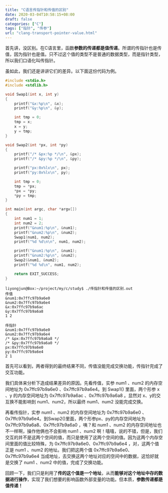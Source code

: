 ```yaml
---
title: "C语言传指针和传值的区别"
date: 2020-03-04T10:58:15+08:00
draft: false
categories: ["C"]
tags: ["指针", "传参"]
url: "clang-transport-pointer-value.html"
---
```


首先讲，没区别。在C语言里，函数**参数的传递都是值传递**。所谓的传指针也是传值，因为指针也是值。只不过这个值的类型不是普通的数据类型，而是指针类型，所以我们口语化叫传指针。

虽如此，我们还是讲讲它们的差异。以下面这份代码为例。

```c
#include <stdio.h>
#include <stdlib.h>

void Swap1(int x, int y)
{
    printf("&x:%p\n", &x);
    printf("&y:%p\n", &y);

    int tmp = 0;
    tmp = x;
    x = y;
    y = tmp;
}

void Swap2(int *px, int *py)
{
    printf("/* &px:%p */\n", &px);
    printf("/* &py:%p */\n", &py);

    printf("px:0x%lx\n", px);
    printf("py:0x%lx\n", py);

    int tmp = 0;
    tmp = *px;
    *px = *py;
    *py = tmp;
}

int main(int argc, char *argv[])
{
    int num1 = 1;
    int num2 = 2;
    printf("&num1:%p\n", &num1);
    printf("&num2:%p\n", &num2);
    Swap1(num1, num2);
    printf("%d %d\n\n", num1, num2);

    printf("&num1:%p\n", &num1);
    printf("&num2:%p\n", &num2);
    Swap2(&num1, &num2);
    printf("%d %d\n", num1, num2);

    return EXIT_SUCCESS;
}

```

```shell
liyongjun@Box:~/project/my/c/study$ ./传指针和传值的区别.out 
传值
&num1:0x7ffc97b9a6e0
&num2:0x7ffc97b9a6e4
&x:0x7ffc97b9a6ac
&y:0x7ffc97b9a6a8
1 2

传指针
&num1:0x7ffc97b9a6e0
&num2:0x7ffc97b9a6e4
/* &px:0x7ffc97b9a6a8 */
/* &py:0x7ffc97b9a6a0 */
px:0x7ffc97b9a6e0
py:0x7ffc97b9a6e4
2 1
```

首先可以看到，两者得到的最终结果不同，传值没能完成交换功能，传指针完成了交互功能。

我们具体来分析下造成结果差异的原因。先看传值，实参 num1 、num2 的内存空间地址为 0x7ffc97b9a6e0 、0x7ffc97b9a6e4。到 Swap1() 里面，两个形参 x 、y 的内存空间地址为 0x7ffc97b9a6ac 、0x7ffc97b9a6a8 。显然对 x、y的交互换不能影响到 num1、num2，所以最终 num1、num2 没能完成交换。

再看传指针，实参 num1 、num2 的内存空间地址为 0x7ffc97b9a6e0 、0x7ffc97b9a6e4。到Swap2()里面，两个形参px、py的内存空间地址为 0x7ffc97b9a6a8、0x7ffc97b9a6a0 ，咦？和 num1 、num2 的内存空间地址也不一样啊，操作他俩也不会影响 num1 、num2 啊！嘻嘻，说的不错，但是，我们交互的并不是这两个空间的值，而只是使用了这两个空间的值。因为这两个内存空间里面的值比较特殊，为 0x7ffc97b9a6e0、0x7ffc97b9a6e4 ，对，这两个值正是 num1 、num2 的地址。我们把这两个值 0x7ffc97b9a6e0、0x7ffc97b9a6e4 当成地址，去交换这两个地址对应的空间中的数据，这恰好就是交换了 num1 、num2 中的值，完成了交换功能。

回顾一下，我们只是利用了**传的这个值是一个地址**，从而**能够对这个地址中存的数据进行操作**，实现了我们想要的影响函数外部变量的功能。但本质，**参数传递都是值传递！**
